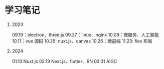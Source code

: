 # 学习笔记

1. 2023

   09.19：electron、three.js
   09.27：linux、nginx
   10.08：微服务、人工智能
   10.11：vue 源码
   10.25: nuxt.js、canvas
   10.26：微前端
   11.23: flex 布局

2. 2024

   01.10 Nuxt.js
   02.19 Next.js、flutter、RN
   03.01 AIGC
